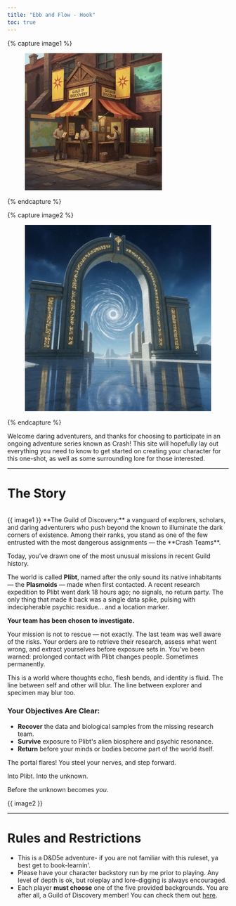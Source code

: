```yaml
---
title: "Ebb and Flow - Hook"
toc: true
---
```


{% capture image1 %}
  <figure class="align-right">
    <img src="assets/images/crash/ebb/disc-kiosk.png" alt="image" class="image" style="width: 312px;height: 312px;">
  </figure> 
{% endcapture %}

{% capture image2 %}
  <figure class="align-center">
    <img src="assets/images/crash/ebb/gateway.png" alt="image" class="image">
  </figure> 
{% endcapture %}

Welcome daring adventurers, and thanks for choosing to participate in an ongoing adventure series known as Crash! This site will hopefully lay out everything you need to know to get started on creating your character for this one-shot, as well as some surrounding lore for those interested.

---

# The Story
<br>
{{ image1 }}
**The Guild of Discovery:** a vanguard of explorers, scholars, and daring adventurers who push beyond the known to illuminate the dark corners of existence. Among their ranks, you stand as one of the few entrusted with the most dangerous assignments — the **Crash Teams**.

Today, you’ve drawn one of the most unusual missions in recent Guild history.

The world is called **Plibt**, named after the only sound its native inhabitants — the **Plasmoids** — made when first contacted. A recent research expedition to Plibt went dark 18 hours ago; no signals, no return party. The only thing that made it back was a single data spike, pulsing with indecipherable psychic residue... and a location marker.

**Your team has been chosen to investigate.**

Your mission is not to rescue — not exactly. The last team was well aware of the risks. Your orders are to retrieve their research, assess what went wrong, and extract yourselves before exposure sets in. You’ve been warned: prolonged contact with Plibt changes people. Sometimes permanently.

This is a world where thoughts echo, flesh bends, and identity is fluid. The line between self and other will blur. The line between explorer and specimen may blur too.


### **Your Objectives Are Clear:**

* **Recover** the data and biological samples from the missing research team.
* **Survive** exposure to Plibt's alien biosphere and psychic resonance.
* **Return** before your minds or bodies become part of the world itself.

The portal flares! You steel your nerves, and step forward.

Into Plibt. Into the unknown.

Before the unknown becomes *you*.

{{ image2 }}

---

# Rules and Restrictions
* This is a D&D5e adventure- if you are not familiar with this ruleset, ya best get to book-learnin'.
* Please have your character backstory run by me prior to playing. Any level of depth is ok, but roleplay and lore-digging is always encouraged.
* Each player **must choose** one of the five provided backgrounds. You are after all, a Guild of Discovery member! You can check them out [here](crash/backgrounds).